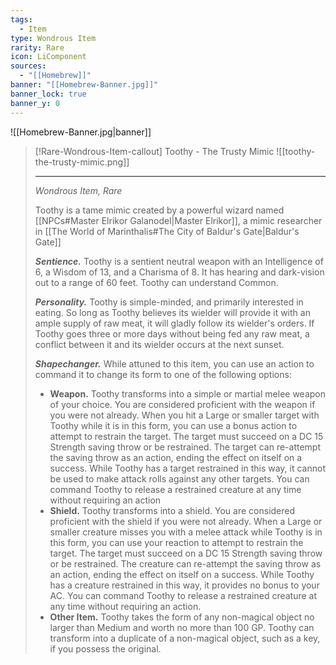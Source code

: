 ```yaml
---
tags:
  - Item
type: Wondrous Item
rarity: Rare
icon: LiComponent
sources:
  - "[[Homebrew]]"
banner: "[[Homebrew-Banner.jpg]]"
banner_lock: true
banner_y: 0
---
```

![[Homebrew-Banner.jpg|banner]]
>[!Rare-Wondrous-Item-callout] Toothy - The Trusty Mimic
>![[toothy-the-trusty-mimic.png]]
>
>- - -
>*Wondrous Item, Rare*
>
> Toothy is a tame mimic created by a powerful wizard named [[NPCs#Master Elrikor Galanodel|Master Elrikor]], a mimic researcher in [[The World of Marinthalis#The City of Baldur's Gate|Baldur's Gate]]
> 
> _**Sentience.**_ Toothy is a sentient neutral weapon with an Intelligence of 6, a Wisdom of 13, and a Charisma of 8. It has hearing and dark-vision out to a range of 60 feet. Toothy can understand Common.
> 
> _**Personality.**_ Toothy is simple-minded, and primarily interested in eating. So long as Toothy believes its wielder will provide it with an ample supply of raw meat, it will gladly follow its wielder's orders. If Toothy goes three or more days without being fed any raw meat, a conflict between it and its wielder occurs at the next sunset.
> 
> _**Shapechanger.**_ While attuned to this item, you can use an action to command it to change its form to one of the following options:
> - **Weapon.** Toothy transforms into a simple or martial melee weapon of your choice. You are considered proficient with the weapon if you were not already. When you hit a Large or smaller target with Toothy while it is in this form, you can use a bonus action to attempt to restrain the target. The target must succeed on a DC 15 Strength saving throw or be restrained. The target can re-attempt the saving throw as an action, ending the effect on itself on a success. While Toothy has a target restrained in this way, it cannot be used to make attack rolls against any other targets. You can command Toothy to release a restrained creature at any time without requiring an action
> - **Shield.** Toothy transforms into a shield. You are considered proficient with the shield if you were not already. When a Large or smaller creature misses you with a melee attack while Toothy is in this form, you can use your reaction to attempt to restrain the target. The target must succeed on a DC 15 Strength saving throw or be restrained. The creature can re-attempt the saving throw as an action, ending the effect on itself on a success. While Toothy has a creature restrained in this way, it provides no bonus to your AC. You can command Toothy to release a restrained creature at any time without requiring an action.
> - **Other Item.** Toothy takes the form of any non-magical object no larger than Medium and worth no more than 100 GP. Toothy can transform into a duplicate of a non-magical object, such as a key, if you possess the original.
>